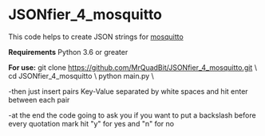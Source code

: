 # JSONfier_4_mosquitto
This code helps to create JSON strings for [mosquitto](https://mosquitto.org/)

**Requirements**
Python 3.6 or greater

**For use:**
git clone https://github.com/MrQuadBit/JSONfier_4_mosquitto.git \ 
cd JSONfier_4_mosquitto \ 
python main.py \ 

-then just insert pairs Key-Value separated by white spaces and hit enter between each pair

-at the end the code going to ask you if you want to put a backslash before every quotation mark hit "y" for yes and "n" for no

